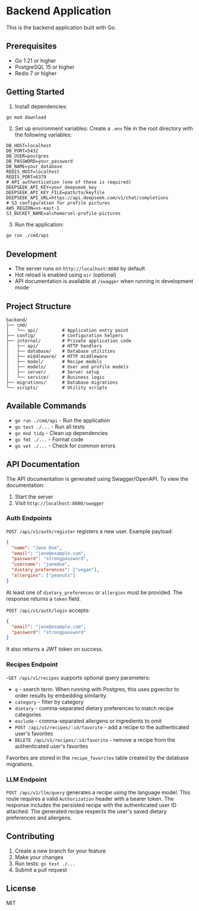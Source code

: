 # Backend Application

This is the backend application built with Go.

## Prerequisites

- Go 1.21 or higher
- PostgreSQL 15 or higher
- Redis 7 or higher

## Getting Started

1. Install dependencies:
```bash
go mod download
```

2. Set up environment variables:
Create a `.env` file in the root directory with the following variables:
```
DB_HOST=localhost
DB_PORT=5432
DB_USER=postgres
DB_PASSWORD=your_password
DB_NAME=your_database
REDIS_HOST=localhost
REDIS_PORT=6379
# API authentication (one of these is required)
DEEPSEEK_API_KEY=your_deepseek_key
DEEPSEEK_API_KEY_FILE=path/to/keyfile
DEEPSEEK_API_URL=https://api.deepseek.com/v1/chat/completions
# S3 configuration for profile pictures
AWS_REGION=us-east-1
S3_BUCKET_NAME=alchemorsel-profile-pictures
```

3. Run the application:
```bash
go run ./cmd/api
```

## Development

- The server runs on `http://localhost:8080` by default
- Hot reload is enabled using `air` (optional)
- API documentation is available at `/swagger` when running in development mode

## Project Structure

```
backend/
├── cmd/
│   └── api/         # Application entry point
├── config/          # Configuration helpers
├── internal/        # Private application code
│   ├── api/         # HTTP handlers
│   ├── database/    # Database utilities
│   ├── middleware/  # HTTP middleware
│   ├── model/       # Recipe models
│   ├── models/      # User and profile models
│   ├── server/      # Server setup
│   └── service/     # Business logic
├── migrations/      # Database migrations
└── scripts/         # Utility scripts
```

## Available Commands

- `go run ./cmd/api` - Run the application
- `go test ./...` - Run all tests
- `go mod tidy` - Clean up dependencies
- `go fmt ./...` - Format code
- `go vet ./...` - Check for common errors

## API Documentation

The API documentation is generated using Swagger/OpenAPI. To view the documentation:

1. Start the server
2. Visit `http://localhost:8080/swagger`

### Auth Endpoints

`POST /api/v1/auth/register` registers a new user. Example payload:

```json
{
  "name": "Jane Doe",
  "email": "jane@example.com",
  "password": "strongpassword",
  "username": "janedoe",
  "dietary_preferences": ["vegan"],
  "allergies": ["peanuts"]
}
```

At least one of `dietary_preferences` or `allergies` must be provided. The response returns a `token` field.

`POST /api/v1/auth/login` accepts:

```json
{
  "email": "jane@example.com",
  "password": "strongpassword"
}
```

It also returns a JWT token on success.

### Recipes Endpoint

-`GET /api/v1/recipes` supports optional query parameters:

- `q` - search term. When running with Postgres, this uses pgvector to order results by embedding similarity.
- `category` - filter by category
- `dietary` - comma-separated dietary preferences to match recipe categories
- `exclude` - comma-separated allergens or ingredients to omit
- `POST /api/v1/recipes/:id/favorite` - add a recipe to the authenticated user's favorites
- `DELETE /api/v1/recipes/:id/favorite` - remove a recipe from the authenticated user's favorites

Favorites are stored in the `recipe_favorites` table created by the database migrations.

### LLM Endpoint

`POST /api/v1/llm/query` generates a recipe using the language model. This route
requires a valid `Authorization` header with a bearer token. The response
includes the persisted recipe with the authenticated user ID attached.
The generated recipe respects the user's saved dietary preferences and
allergens.

## Contributing

1. Create a new branch for your feature
2. Make your changes
3. Run tests: `go test ./...`
4. Submit a pull request

## License

MIT 